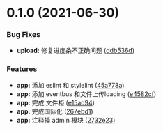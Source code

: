 # 0.1.0 (2021-06-30)


### Bug Fixes

* **upload:** 修复进度条不正确问题 ([ddb536d](https://github.com/byteark-project/s.console-frontend/commit/ddb536d3b391224a92ce9cb25876bf3aac3016eb))


### Features

* **app:** 添加 eslint 和 stylelint ([45a778a](https://github.com/byteark-project/s.console-frontend/commit/45a778a1ddbbad8b320aa062d756c7a1b29e5f10))
* **app:** 添加 eventbus 和文件上传loading ([e4582cf](https://github.com/byteark-project/s.console-frontend/commit/e4582cf147e839c2f4a5848fab7f63972e4c761c))
* **app:** 完成 文件柜 ([e15ad94](https://github.com/byteark-project/s.console-frontend/commit/e15ad945dc6e728f196b2192e9d490967314c708))
* **app:** 完成国际化 ([267ebd1](https://github.com/byteark-project/s.console-frontend/commit/267ebd171ea04071f322f7adc371084fee04b7c7))
* **app:** 注释掉 admin 模块 ([2732e23](https://github.com/byteark-project/s.console-frontend/commit/2732e23ce49232d0c3020a0d88cc49d1611e0197))




